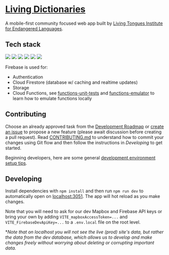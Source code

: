 # [Living Dictionaries](https://livingdictionaries.app/)

A mobile-first community focused web app built by [Living Tongues Institute for Endangered Languages](https://livingtongues.org/).

## Tech stack

[<img src="https://img.shields.io/badge/SvelteJS-3-orange.svg"></a>](https://svelte.dev/)
[<img src="https://img.shields.io/badge/SvelteKit-@next-orange.svg"></a>](https://kit.svelte.dev/)
[<img src="https://img.shields.io/badge/TailwindCSS-2-blue.svg"></a>](https://tailwindcss.com/)
[<img src="https://img.shields.io/badge/Firebase-9-orange.svg"></a>](https://firebase.google.com/)
[<img src="https://img.shields.io/badge/Vercel-SSR-black.svg"></a>](https://vercel.com/)
[<img src="https://img.shields.io/badge/Algolia-Instantsearch.js-blue.svg"></a>](https://www.algolia.com/)

Firebase is used for:

- Authentication
- Cloud Firestore (database w/ caching and realtime updates)
- Storage
- Cloud Functions, see [functions-unit-tests](docs/functions-unit-tests.md) and [functions-emulator](docs/functions-emulator.md) to learn how to emulate functions locally

## Contributing

Choose an already approved task from the [Development Roadmap](https://github.com/jwrunner/Living-Dictionaries/projects/1) or [create an issue](https://github.com/jwrunner/Living-Dictionaries/issues) to propose a new feature (please await discussion before creating a pull request). Read [CONTRIBUTING.md](docs/CONTRIBUTING.md) to understand how to commit your changes using Git flow and then follow the instructions in _Developing_ to get started.

Beginning developers, here are some general [development environment setup tips](docs/setup-tips-for-beginner-devs.md).

## Developing

Install dependencies with `npm install` and then run `npm run dev` to automatically open on [localhost:3051](http://localhost:3051). The app will hot reload as you make changes.

Note that you will need to ask for our dev Mapbox and Firebase API keys or bring your own by adding `VITE_mapboxAccessToken=...` and
`VITE_FirebaseDevApiKey=...` to a `.env.local` file on the root level.

\*_Note that on localhost you will not see the live (prod) site's data, but rather the data from the dev database, which allows us to develop and make changes freely without worrying about deleting or corrupting important data._
